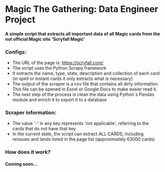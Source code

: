 # Magic The Gathering: Data Engineer Project
#### A simple script that extracts all important data of all Magic cards from the not official Magic site 'Scryfall Magic'

### Configs:
- The URL of the page is: https://scryfall.com/
- The script uses the Python Scrapy framework
- It extracts the name, type,  stats, description and collection  of each card (in spell or instant cards it only extracts what is necessary)
- The output of the scraper is a csv file that contains all dirty information. This file can be opened in Excel or Google Docs to make easier read it.
- The next step of the process is clean the data using Python´s Pandas module and enrich it to export it to a database

### Scraper information:
- The value '-' in any key represents 'not applicable', referring to the cards that do not have that key
- In the current state, the script can extract ALL CARDS, including reissues and lands listed in the page list (approximately 63000 cards)

### How does it work?
#### Coming soon...
